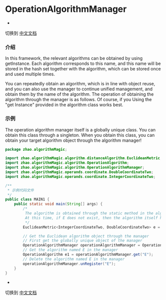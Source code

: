 # OperationAlgorithmManager

-

切换到 [中文文档](https://github.com/BeardedManZhao/algorithmStar/blob/main/KnowledgeDocument/OperationAlgorithmManager-Chinese.md)

### 介绍

In this framework, the relevant algorithms can be obtained by using getInstance. Each algorithm corresponds to this
name, and this name will be stored in the hash set together with the algorithm, which can be stored once and used
multiple times.

You can repeatedly obtain an algorithm, which is in line with object reuse, and you can also use the manager to continue
unified management, and obtain them by the name of the algorithm. The operation of obtaining the algorithm through the
manager is as follows. Of course, if you Using the "get Instance" provided in the algorithm class works best.

### 示例

The operation algorithm manager itself is a globally unique class. You can obtain this class through a singleton. When
you obtain this class, you can obtain your target algorithm object through the algorithm manager!

```java
package zhao.algorithmMagic;

import zhao.algorithmMagic.algorithm.distanceAlgorithm.EuclideanMetric;
import zhao.algorithmMagic.algorithm.OperationAlgorithm;
import zhao.algorithmMagic.algorithm.OperationAlgorithmManager;
import zhao.algorithmMagic.operands.coordinate.DoubleCoordinateTwo;
import zhao.algorithmMagic.operands.coordinate.IntegerCoordinateTwo;

/**
 * 示例代码文件
 */
public class MAIN1 {
    public static void main(String[] args) {
        /*
         The algorithm is obtained through the static method in the algorithm. 
         At this time, if E does not exist, then the algorithm itself has been automatically registered in the manager
         */
        EuclideanMetric<IntegerCoordinateTwo, DoubleCoordinateTwo> e = EuclideanMetric.getInstance("E");

        // Get the Euclidean algorithm object through the manager
        // First get the globally unique object of the manager
        OperationAlgorithmManager operationAlgorithmManager = OperationAlgorithmManager.getInstance();
        // Get the algorithm named E in the manager
        OperationAlgorithm e1 = operationAlgorithmManager.get("E");
        // Delete the algorithm named E in the manager
        operationAlgorithmManager.unRegister("E");
    }
}

```

-

切换到 [中文文档](https://github.com/BeardedManZhao/algorithmStar/blob/main/KnowledgeDocument/OperationAlgorithmManager-Chinese.md)
